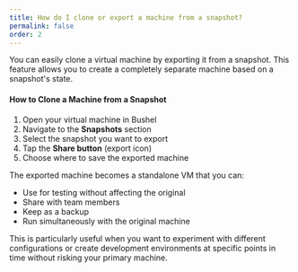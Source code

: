 ```yaml
---
title: How do I clone or export a machine from a snapshot?
permalink: false
order: 2
---
```


You can easily clone a virtual machine by exporting it from a snapshot. This feature allows you to create a completely separate machine based on a snapshot's state.

#### How to Clone a Machine from a Snapshot

1. Open your virtual machine in Bushel
2. Navigate to the **Snapshots** section
3. Select the snapshot you want to export
4. Tap the **Share button** (export icon)
5. Choose where to save the exported machine

The exported machine becomes a standalone VM that you can:
- Use for testing without affecting the original
- Share with team members
- Keep as a backup
- Run simultaneously with the original machine

This is particularly useful when you want to experiment with different configurations or create development environments at specific points in time without risking your primary machine.
